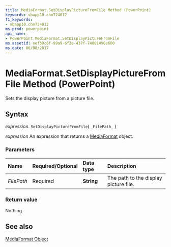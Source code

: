 ```yaml
---
title: MediaFormat.SetDisplayPictureFromFile Method (PowerPoint)
keywords: vbapp10.chm724012
f1_keywords:
- vbapp10.chm724012
ms.prod: powerpoint
api_name:
- PowerPoint.MediaFormat.SetDisplayPictureFromFile
ms.assetid: eef58c6f-99a9-6f2e-437f-74801498e600
ms.date: 06/08/2017
---
```



# MediaFormat.SetDisplayPictureFromFile Method (PowerPoint)

Sets the display picture from a picture file.


## Syntax

 _expression_. `SetDisplayPictureFromFile`( `_FilePath_` )

 _expression_ An expression that returns a [MediaFormat](./PowerPoint.MediaFormat.md) object.


### Parameters



|Name|Required/Optional|Data type|Description|
|:-----|:-----|:-----|:-----|
| _FilePath_|Required|**String**|The path to the display picture file. |

### Return value

Nothing


## See also


[MediaFormat Object](PowerPoint.MediaFormat.md)

